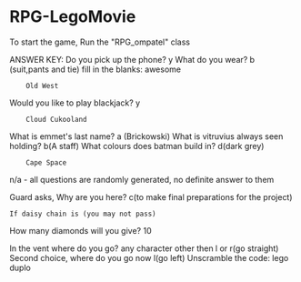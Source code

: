 # RPG-LegoMovie
To start the game, Run the "RPG_ompatel" class

ANSWER KEY: 
Do you pick up the phone?       y
What do you wear?       b (suit,pants and tie)
fill in the blanks:     awesome

        Old West
Would you like to play blackjack?       y

        Cloud Cukooland
What is emmet's last name?      a (Brickowski)
What is vitruvius always seen holding?          b(A staff) 
What colours does batman build in?          d(dark grey)   

        Cape Space    
n/a - all questions are randomly generated, no definite answer to them

Guard asks, Why are you here?       c(to make final preparations for the project)

    If daisy chain is (you may not pass)
How many diamonds will you give?        10

In the vent where do you go?       any character other then l or r(go straight)
Second choice, where do you go now      l(go left) 
Unscramble the code:        lego duplo
